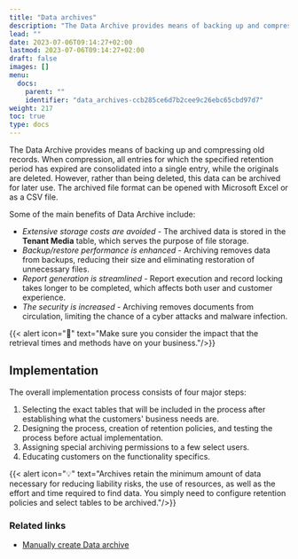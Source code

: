 ```yaml
---
title: "Data archives"
description: "The Data Archive provides means of backing up and compressing old records."
lead: ""
date: 2023-07-06T09:14:27+02:00
lastmod: 2023-07-06T09:14:27+02:00
draft: false
images: []
menu:
  docs:
    parent: ""
    identifier: "data_archives-ccb285ce6d7b2cee9c26ebc65cbd97d7"
weight: 217
toc: true
type: docs
---
```


The Data Archive provides means of backing up and compressing old records. When compression, all entries for which the specified retention period has expired are consolidated into a single entry, while the originals are deleted. However, rather than being deleted, this data can be archived for later use. The archived file format can be opened with Microsoft Excel or as a CSV file.

Some of the main benefits of Data Archive include:

- *Extensive storage costs are avoided* - The archived data is stored in the **Tenant Media** table, which serves the purpose of file storage. 
- *Backup/restore performance is enhanced* - Archiving removes data from backups, reducing their size and eliminating restoration of unnecessary files.
- *Report generation is streamlined* - Report execution and record locking takes longer to be completed, which affects both user and customer experience.
- *The security is increased* - Archiving removes documents from circulation, limiting the chance of a cyber attacks and malware infection. 

{{< alert icon="📝" text="Make sure you consider the impact that the retrieval times and methods have on your business."/>}}


## Implementation

The overall implementation process consists of four major steps:

  1. Selecting the exact tables that will be included in the process after establishing what the customers' business needs are.
  2. Designing the process, creation of retention policies, and testing the process before actual implementation.
  3. Assigning special archiving permissions to a few select users.
  4. Educating customers on the functionality specifics.

{{< alert icon="💡" text="Archives retain the minimum amount of data necessary for reducing liability risks, the use of resources, as well as the effort and time required to find data. You simply need to configure retention policies and select tables to be archived."/>}}


### Related links

- [Manually create Data archive](../howto/create_data_archive.md)